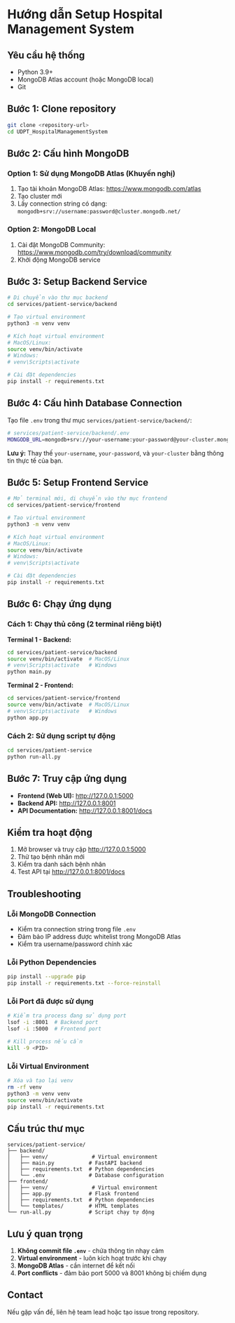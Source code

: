 # Hướng dẫn Setup Hospital Management System

## Yêu cầu hệ thống

- Python 3.9+
- MongoDB Atlas account (hoặc MongoDB local)
- Git

## Bước 1: Clone repository

```bash
git clone <repository-url>
cd UDPT_HospitalManagementSystem
```

## Bước 2: Cấu hình MongoDB

### Option 1: Sử dụng MongoDB Atlas (Khuyến nghị)
1. Tạo tài khoản MongoDB Atlas: https://www.mongodb.com/atlas
2. Tạo cluster mới
3. Lấy connection string có dạng: `mongodb+srv://username:password@cluster.mongodb.net/`

### Option 2: MongoDB Local
1. Cài đặt MongoDB Community: https://www.mongodb.com/try/download/community
2. Khởi động MongoDB service

## Bước 3: Setup Backend Service

```bash
# Di chuyển vào thư mục backend
cd services/patient-service/backend

# Tạo virtual environment
python3 -m venv venv

# Kích hoạt virtual environment
# MacOS/Linux:
source venv/bin/activate
# Windows:
# venv\Scripts\activate

# Cài đặt dependencies
pip install -r requirements.txt
```

## Bước 4: Cấu hình Database Connection

Tạo file `.env` trong thư mục `services/patient-service/backend/`:

```bash
# services/patient-service/backend/.env
MONGODB_URL=mongodb+srv://your-username:your-password@your-cluster.mongodb.net/hospital_management
```

**Lưu ý:** Thay thế `your-username`, `your-password`, và `your-cluster` bằng thông tin thực tế của bạn.

## Bước 5: Setup Frontend Service

```bash
# Mở terminal mới, di chuyển vào thư mục frontend
cd services/patient-service/frontend

# Tạo virtual environment
python3 -m venv venv

# Kích hoạt virtual environment
# MacOS/Linux:
source venv/bin/activate
# Windows:
# venv\Scripts\activate

# Cài đặt dependencies
pip install -r requirements.txt
```

## Bước 6: Chạy ứng dụng

### Cách 1: Chạy thủ công (2 terminal riêng biệt)

**Terminal 1 - Backend:**
```bash
cd services/patient-service/backend
source venv/bin/activate  # MacOS/Linux
# venv\Scripts\activate   # Windows
python main.py
```

**Terminal 2 - Frontend:**
```bash
cd services/patient-service/frontend
source venv/bin/activate  # MacOS/Linux
# venv\Scripts\activate   # Windows
python app.py
```

### Cách 2: Sử dụng script tự động

```bash
cd services/patient-service
python run-all.py
```

## Bước 7: Truy cập ứng dụng

- **Frontend (Web UI):** http://127.0.0.1:5000
- **Backend API:** http://127.0.0.1:8001
- **API Documentation:** http://127.0.0.1:8001/docs

## Kiểm tra hoạt động

1. Mở browser và truy cập http://127.0.0.1:5000
2. Thử tạo bệnh nhân mới
3. Kiểm tra danh sách bệnh nhân
4. Test API tại http://127.0.0.1:8001/docs

## Troubleshooting

### Lỗi MongoDB Connection
- Kiểm tra connection string trong file `.env`
- Đảm bảo IP address được whitelist trong MongoDB Atlas
- Kiểm tra username/password chính xác

### Lỗi Python Dependencies
```bash
pip install --upgrade pip
pip install -r requirements.txt --force-reinstall
```

### Lỗi Port đã được sử dụng
```bash
# Kiểm tra process đang sử dụng port
lsof -i :8001  # Backend port
lsof -i :5000  # Frontend port

# Kill process nếu cần
kill -9 <PID>
```

### Lỗi Virtual Environment
```bash
# Xóa và tạo lại venv
rm -rf venv
python3 -m venv venv
source venv/bin/activate
pip install -r requirements.txt
```

## Cấu trúc thư mục

```
services/patient-service/
├── backend/
│   ├── venv/              # Virtual environment
│   ├── main.py           # FastAPI backend
│   ├── requirements.txt  # Python dependencies
│   └── .env              # Database configuration
├── frontend/
│   ├── venv/              # Virtual environment
│   ├── app.py            # Flask frontend
│   ├── requirements.txt  # Python dependencies
│   └── templates/        # HTML templates
└── run-all.py            # Script chạy tự động
```

## Lưu ý quan trọng

1. **Không commit file `.env`** - chứa thông tin nhạy cảm
2. **Virtual environment** - luôn kích hoạt trước khi chạy
3. **MongoDB Atlas** - cần internet để kết nối
4. **Port conflicts** - đảm bảo port 5000 và 8001 không bị chiếm dụng

## Contact

Nếu gặp vấn đề, liên hệ team lead hoặc tạo issue trong repository.
